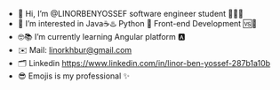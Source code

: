- 👋 Hi, I’m @LINORBENYOSSEF software engineer student 👩🏻‍💻
- 👀 I’m interested in Java☕♨️ Python 🐍 Front-end Development 🆚🎨
- 🤓📚 I’m currently learning Angular platform 🅰️
- ✉️ Mail: linorkhbur@gmail.com 
- 🗂️ Linkedin https://www.linkedin.com/in/linor-ben-yossef-287b1a10b
- 😎 Emojis is my professional ✨


<!---
LINORBENYOSSEF/LINORBENYOSSEF is a ✨ special ✨ repository because its `README.md` (this file) appears on your GitHub profile.
You can click the Preview link to take a look at your changes.
--->
